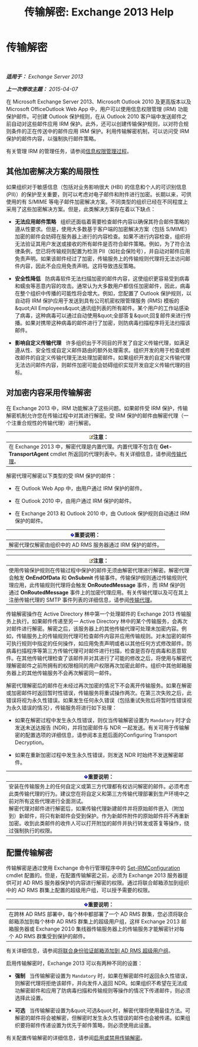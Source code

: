 ﻿---
title: '传输解密: Exchange 2013 Help'
TOCTitle: 传输解密
ms:assetid: 4267c46d-f488-404d-a5cb-51f9127461c0
ms:mtpsurl: https://technet.microsoft.com/zh-cn/library/Dd638122(v=EXCHG.150)
ms:contentKeyID: 50490436
ms.date: 05/21/2018
mtps_version: v=EXCHG.150
ms.translationtype: MT
---

# 传输解密

 

_**适用于：** Exchange Server 2013_

_**上一次修改主题：** 2015-04-07_

在 Microsoft Exchange Server 2013、Microsoft Outlook 2010 及更高版本以及 Microsoft OfficeOutlook Web App 中，用户可以使用信息权限管理 (IRM) 功能保护邮件。可创建 Outlook 保护规则，在从 Outlook 2010 客户端中发送邮件之前自动对这些邮件应用 IRM 保护。此外，还可以创建传输保护规则，以对符合规则条件的正在传送中的邮件应用 IRM 保护。利用传输解密机制，可以访问受 IRM 保护的邮件内容，以强制执行邮件策略。

有关管理 IRM 的管理任务，请参阅[信息权限管理过程](information-rights-management-procedures-exchange-2013-help.md)。

## 其他加密解决方案的局限性

如果组织对于敏感信息（包括对业务影响很大 (HBI) 的信息和个人的可识别信息 (PII)）的保护至关重要，则可以考虑对电子邮件和附件进行加密。长期以来，可供使用的有 S/MIME 等电子邮件加密解决方案。不同类型的组织已经在不同程度上采用了这些加密解决方案。但是，此类解决方案存在着以下缺点：

  - **无法应用邮件策略**   组织还面临着需要检查邮件内容以确保其符合邮件策略的遵从性要求。但是，使用大多数基于客户端的加密解决方案（包括 S/MIME）加密的邮件会妨碍在服务器上进行的内容检查。如果不进行内容检查，组织将无法验证其用户发送或接收的所有邮件是否符合邮件策略。例如，为了符合法律条例，您已将传输规则配置为检测 PII（如社会保险号），并自动对邮件应用免责声明。如果该邮件经过了加密，传输服务上的传输规则代理将无法访问邮件内容，因此不会应用免责声明。这将导致违反策略。

  - **安全性降低**   防病毒软件无法扫描加密的邮件内容，这使组织更容易受到病毒和蠕虫等恶意内容的攻击。通常认为大多数用户都信任加密邮件，因此，病毒在整个组织中传播的可能性将会增大。例如，您配置了 Outlook 保护规则，以自动将 IRM 保护应用于发送到具有公司机密权限管理服务 (RMS) 模板的\&quot;All Employees\&quot;通讯组列表的所有邮件。某个用户的工作站感染了病毒，这种病毒可以通过自动使用\&quot;全部答复\&quot;回复邮件来进行传播。如果对携带这种病毒的邮件进行了加密，则防病毒扫描程序将无法扫描该邮件。

  - **影响自定义传输代理**   许多组织出于不同目的开发了自定义传输代理，如满足遵从性、安全性或自定义邮件路由的额外处理需求。组织开发的用于检查或修改邮件的自定义传输代理无法处理加密邮件。如果组织开发的自定义传输代理无法访问邮件内容，则邮件加密可能会妨碍组织实现开发自定义传输代理的目标。

## 对加密内容采用传输解密

在 Exchange 2013 中，IRM 功能解决了这些问题。如果邮件受 IRM 保护，传输解密机制允许您在传输过程中对其进行解密。受 IRM 保护的邮件由解密代理（一个注重合规性的传输代理）进行解密。

<table>
<thead>
<tr class="header">
<th><img src="images/Bb124558.note(EXCHG.150).gif" title="注意" alt="注意" />注意：</th>
</tr>
</thead>
<tbody>
<tr class="odd">
<td>在 Exchange 2013 中，解密代理是内置代理。内置代理不包含在 <strong>Get-TransportAgent</strong> cmdlet 所返回的代理列表中。有关详细信息，请参阅<a href="transport-agents-exchange-2013-help.md">传输代理</a>。</td>
</tr>
</tbody>
</table>


解密代理可解密以下类型的受 IRM 保护的邮件：

  - 在 Outlook Web App 中，由用户通过 IRM 保护的邮件。

  - 在 Outlook 2010 中，由用户通过 IRM 保护的邮件。

  - 在 Exchange 2013 和 Outlook 2010 中，由 Outlook 保护规则自动通过 IRM 保护的邮件。

<table>
<thead>
<tr class="header">
<th><img src="images/Bb124558.important(EXCHG.150).gif" title="重要说明" alt="重要说明" />重要说明：</th>
</tr>
</thead>
<tbody>
<tr class="odd">
<td>解密代理仅解密由组织中的 AD RMS 服务器通过 IRM 保护的邮件。</td>
</tr>
</tbody>
</table>


<table>
<thead>
<tr class="header">
<th><img src="images/Bb124558.note(EXCHG.150).gif" title="注意" alt="注意" />注意：</th>
</tr>
</thead>
<tbody>
<tr class="odd">
<td>使用传输保护规则在传输过程中保护的邮件无须由解密代理进行解密。解密代理会触发 <strong>OnEndOfData</strong> 和 <strong>OnSubmit</strong> 传输事件。传输保护规则通过传输规则代理应用，此传输规则代理将会触发 <strong>OnRoutedMessage</strong> 事件，而 IRM 保护则通过 <strong>OnRoutedMessage</strong> 事件上的加密代理应用。有关传输代理以及可在其上注册传输代理的 SMTP 事件列表的详细信息，请参阅<a href="transport-agents-exchange-2013-help.md">传输代理</a>。</td>
</tr>
</tbody>
</table>


传输解密操作在 Active Directory 林中第一个处理邮件的 Exchange 2013 传输服务上执行。如果邮件传递至另一 Active Directory 林中的某个传输服务，会再次对邮件进行解密。解密之后，该服务器上的其他传输代理可处理未加密内容。例如，传输服务上的传输规则代理可检查邮件内容并应用传输规则。对未加密的邮件可执行规则中指定的任何操作，如应用免责声明或者以其他任何方式修改邮件。防病毒扫描程序等第三方传输代理可对邮件进行扫描，检查是否存在病毒和恶意软件。在其他传输代理检查了该邮件并对其进行了可能的修改之后，将使用与解密代理解密邮件之前所拥有的权限相同的用户权限再次加密此邮件。组织中其他邮箱服务器上的其他传输服务不会再次解密同一邮件。

解密代理解密后的邮件在未经过再次加密的情况下不会离开传输服务。如果在解密或加密邮件时返回暂时性错误，传输服务将重试操作两次。在第三次失败之后，此错误将视为永久性错误。如果发生任何永久错误（包括重试失败后将暂时性错误视为永久错误的情况），传输服务将进行如下处理：

  - 如果在解密过程中发生永久性错误，则仅当传输解密设置为 `Mandatory` 时才会发送未送达报告 (NDR)，并将加密邮件与 NDR 一起发送。有关可用于传输解密的配置选项的详细信息，请参阅本主题后面的Configuring Transport Decryption。

  - 如果在重新加密过程中发生永久性错误，则发送 NDR 时始终不发送解密邮件。

<table>
<thead>
<tr class="header">
<th><img src="images/Bb124558.important(EXCHG.150).gif" title="重要说明" alt="重要说明" />重要说明：</th>
</tr>
</thead>
<tbody>
<tr class="odd">
<td>安装在传输服务上的任何自定义或第三方代理都有权访问解密的邮件。必须考虑此类传输代理的行为。建议您在将自定义和第三方传输代理部署到生产环境中之前对所有这些代理进行全面测试。<br />
解密代理对邮件进行解密后，如果传输代理新建邮件并将原始邮件嵌入（附加到）新邮件，将只有新邮件会受到保护。作为新邮件附件的原始邮件将不再重新加密。收到此类邮件的收件人可以打开附加的邮件并执行转发或答复等操作，绕过强制执行的权限。</td>
</tr>
</tbody>
</table>


## 配置传输解密

传输解密是通过使用 Exchange 命令行管理程序中的 [Set-IRMConfiguration](https://technet.microsoft.com/zh-cn/library/dd979792\(v=exchg.150\)) cmdlet 配置的。但是，在配置传输解密之前，必须为 Exchange 2013 服务器提供可对 AD RMS 服务器保护的内容进行解密的权限。通过将联合邮箱添加到组织中的 AD RMS 群集上配置的超级用户组，可以授予需要的权限。

<table>
<thead>
<tr class="header">
<th><img src="images/Bb124558.important(EXCHG.150).gif" title="重要说明" alt="重要说明" />重要说明：</th>
</tr>
</thead>
<tbody>
<tr class="odd">
<td>在跨林 AD RMS 部署中，每个林中都部署了一个 AD RMS 群集，您必须将联合邮箱添加到每个林中 AD RMS 群集上的超级用户组，这样 Exchange 2013 邮箱服务器或 Exchange 2010 集线器传输服务器上的传输服务才能解密针对每个 AD RMS 群集受到保护的邮件。</td>
</tr>
</tbody>
</table>


有关详细信息，请参阅[将联合身份验证邮箱添加到 AD RMS 超级用户组](add-the-federation-mailbox-to-the-ad-rms-super-users-group-exchange-2013-help.md)。

启用传输解密时，Exchange 2013 可以有两种不同的设置：

  - **强制**   当传输解密设置为 `Mandatory` 时，如果在解密邮件时返回永久性错误，则解密代理将拒绝该邮件，并向发件人返回 NDR。如果组织不希望在无法成功解密邮件和应用了防病毒扫描和传输规则等操作的情况下传递邮件，则必须选择此设置。

  - **可选**   当传输解密设置为\&quot;可选\&quot;时，解密代理将使用最佳方法。可解密的邮件将会被解密，但解密时发生永久性错误的邮件也会被传递。如果组织要将邮件传递设置为优先于邮件策略，则必须使用此设置。

有关配置传输解密的详细信息，请参阅[启用或禁用传输解密](enable-or-disable-transport-decryption-exchange-2013-help.md)。

